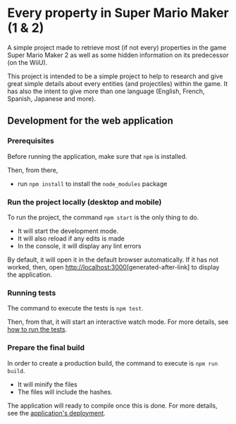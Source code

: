 # Every property in Super Mario Maker (1 & 2) 

A simple project made to retrieve most (if not every) properties in the game Super Mario Maker 2 as well as some hidden information on its predecessor (on the WiiU).

This project is intended to be a simple project to help to research and give great simple details about every entities (and projectiles) within the game. It has also the intent to give more than one language (English, French, Spanish, Japanese and more).


## Development for the web application
### Prerequisites

Before running the application, make sure that `npm` is installed.

Then, from there,
 - run `npm install` to install the `node_modules` package

### Run the project locally (desktop and mobile)

To run the project, the command `npm start` is the only thing to do.
 - It will start the development mode.
 - It will also reload if any edits is made
 - In the console, it will display any lint errors 

By default, it will open it in the default browser automatically. If it has not worked, then, open [http://localhost:3000](http://localhost:3000)\[generated-after-link] to display the application.

### Running tests

The command to execute the tests is `npm test`.

Then, from  that, it will start an interactive watch mode.
For more details, see [how to run the tests](https://facebook.github.io/create-react-app/docs/running-tests).

### Prepare the final build

In order to create a production build, the command to execute is `npm run build`.
 - It will minify the files
 - The files will include the hashes.

The application will ready to compile once this is done.
For more details, see the [application's deployment](https://facebook.github.io/create-react-app/docs/deployment).

